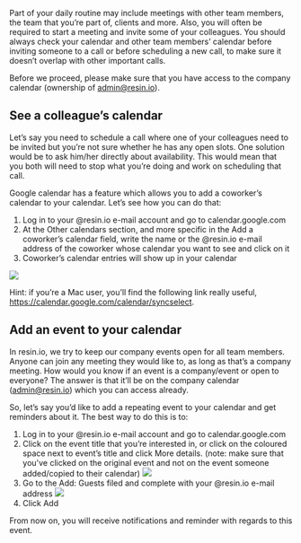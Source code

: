 Part of your daily routine may include meetings with other team members, the team that you’re part of, clients and more. Also, you will often be required to start a meeting and invite some of your colleagues. You should always check your calendar and other team members’ calendar before inviting someone to a call or before scheduling a new call, to make sure it doesn’t overlap with other important calls.

Before we proceed, please make sure that you have access to the company calendar (ownership of admin@resin.io).

## See a colleague’s calendar
Let’s say you need to schedule a call where one of your colleagues need to be invited but you’re not sure whether he has any open slots. One solution would be to ask him/her directly about availability. This would mean that you both will need to stop what you’re doing and work on scheduling that call.

Google calendar has a feature which allows you to add a coworker’s calendar to your calendar. Let’s see how you can do that:

1. Log in to your @resin.io e-mail account and go to calendar.google.com
1. At the Other calendars section, and more specific in the Add a coworker’s calendar field, write the name or the @resin.io e-mail address of the coworker whose calendar you want to see and click on it
1. Coworker’s calendar entries will show up in your calendar

![](https://lh6.googleusercontent.com/cuVU94WqpS1zQyY-uoMW_f1i3tPSj4j0qVVM07EXxnk9gGCsw4R-gPZAhAB6IFlYAKeO_FTv_wOQn0Uf_8LuVQgrzcTnjdd8B7PQadw9Xxsimq12nTeboOcYhquzXvOQ6B-ur4mo)

Hint: if you’re a Mac user, you’ll find the following link really useful, https://calendar.google.com/calendar/syncselect.

## Add an event to your calendar
In resin.io, we try to keep our company events open for all team members. Anyone can join any meeting they would like to, as long as that’s a company meeting. How would you know if an event is a company/event or open to everyone? The answer is that it’ll be on the company calendar (admin@resin.io) which you can access already.

So, let’s say you’d like to add a repeating event to your calendar and get reminders about it. The best way to do this is to:

1. Log in to your @resin.io e-mail account and go to calendar.google.com
1. Click on the event title that you’re interested in, or click on the coloured space next to event’s title and click More details. (note: make sure that you've clicked on the original event and not on the event someone added/copied to their calendar)
![](https://lh5.googleusercontent.com/wktBAFzY7yu0rzd6hdzHcqQvq_aigunvMhM-Cl0A6YSqs9Ih7_XCYLD5jNQToqF11EWVDdKy1WbKutLLMWtzn61wiOj_sNVtFRemt9fWChzeW3cKORnjbnru0_RlWHrhjMmp4MyE)
1. Go to the Add: Guests filed and complete with your @resin.io e-mail address
![](https://lh4.googleusercontent.com/VL7BtEKT-hpoHnR417uXtFt9S75CxPSSruJTiZ-iiM8tnweDZXuZMLFPRBtp6cjSX-Y_mDWIEFjMto3nUq31HIv1WS63btTnzrK4bHTpywS_VUMsYiIYqvrBoaBwDSZt_E7GJkPT)
1. Click Add

From now on, you will receive notifications and reminder with regards to this event.
